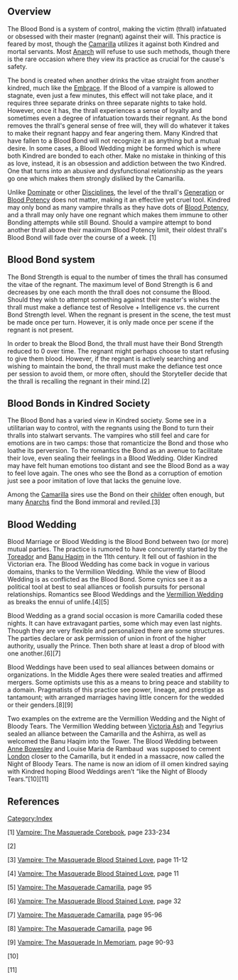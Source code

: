 ## Overview

The Blood Bond is a system of control, making the victim (thrall)
infatuated or obsessed with their master (regnant) against their will.
This practice is feared by most, though the
[Camarilla](./camarilla.md)
utilizes it against both Kindred and mortal servants. Most
[Anarch](./anarch.md) will refuse
to use such methods, though there is the rare occasion where they view
its practice as crucial for the cause's safety.

The bond is created when another drinks the vitae straight from another
kindred, much like the
<a href="Embrace" class="wikilink" title="Embrace">Embrace</a>. If the
Blood of a vampire is allowed to stagnate, even just a few minutes, this
effect will not take place, and it requires three separate drinks on
three separate nights to take hold. However, once it has, the thrall
experiences a sense of loyalty and sometimes even a degree of
infatuation towards their regnant. As the bond removes the thrall's
general sense of free will, they will do whatever it takes to make their
regnant happy and fear angering them. Many Kindred that have fallen to a
Blood Bond will not recognize it as anything but a mutual desire. In
some cases, a Blood Wedding might be formed which is where both Kindred
are bonded to each other. Make no mistake in thinking of this as love,
instead, it is an obsession and addiction between the two Kindred. One
that turns into an abusive and dysfunctional relationship as the years
go one which makes them strongly disliked by the Camarilla.

Unlike [Dominate](./dominate.md)
or other [Disciplines](./disciplines.md), the level of the thrall's
[Generation](./generation.md)
or [Blood Potency](./blood_potency.md) does not matter, making it an effective yet cruel tool.
Kindred may only bond as many vampire thralls as they have dots of
[Blood Potency](./blood_potency.md), and a thrall may only have one regnant which makes them
immune to other Bonding attempts while still Bound. Should a vampire
attempt to bond another thrall above their maximum Blood Potency limit,
their oldest thrall's Blood Bond will fade over the course of a week.
[1]

## Blood Bond system

The Bond Strength is equal to the number of times the thrall has
consumed the vitae of the regnant. The maximum level of Bond Strength is
6 and decreases by one each month the thrall does not consume the Blood.
Should they wish to attempt something against their master's wishes the
thrall must make a defiance test of Resolve + Intelligence vs. the
current Bond Strength level. When the regnant is present in the scene,
the test must be made once per turn. However, it is only made once per
scene if the regnant is not present.

In order to break the Blood Bond, the thrall must have their Bond
Strength reduced to 0 over time. The regnant might perhaps choose to
start refusing to give them blood. However, if the regnant is actively
searching and wishing to maintain the bond, the thrall must make the
defiance test once per session to avoid them, or more often, should the
Storyteller decide that the thrall is recalling the regnant in their
mind.[2]

## Blood Bonds in Kindred Society

The Blood Bond has a varied view in Kindred society. Some see in a
utilitarian way to control, with the regnants using the Bond to turn
their thralls into stalwart servants. The vampires who still feel and
care for emotions are in two camps: those that romanticize the Bond and
those who loathe its perversion. To the romantics the Bond as an avenue
to facilitate their love, even sealing their feelings in a Blood
Wedding. Older Kindred may have felt human emotions too distant and see
the Blood Bond as a way to feel love again. The ones who see the Bond as
a corruption of emotion just see a poor imitation of love that lacks the
genuine love.

Among the
[Camarilla](./camarilla.md)
sires use the Bond on their
<a href="Childe" class="wikilink" title="childer">childer</a> often
enough, but many
[Anarchs](./anarch.md) find the
Bond immoral and reviled.[3] 

## Blood Wedding

Blood Marriage or Blood Wedding is the Blood Bond between two (or more)
mutual parties. The practice is rumored to have concurrently started by
the [Toreador](./toreador.md)
and
[Banu Haqim](./banu.md)
in the 11th century. It fell out of fashion in the Victorian era. The
Blood Wedding has come back in vogue in various domains, thanks to the
Vermillion Wedding. While the view of Blood Wedding is as conflicted as
the Blood Bond. Some cynics see it as a political tool at best to seal
alliances or foolish pursuits for personal relationships. Romantics see
Blood Weddings and the <a href="Vermillion_Wedding" class="wikilink"
title="Vermillion Wedding">Vermillion Wedding</a> as breaks the ennui of
unlife.[4][5]

Blood Wedding as a grand social occasion is more Camarilla coded these
nights. It can have extravagant parties, some which may even last
nights. Though they are very flexible and personalized there are some
structures. The parties declare or ask permission of union in front of
the higher authority, usually the Prince. Then both share at least a
drop of blood with one another.[6][7]

Blood Weddings have been used to seal alliances between domains or
organizations. In the Middle Ages there were sealed treaties and
affirmed mergers. Some optimists use this as a means to bring peace and
stability to a domain. Pragmatists of this practice see power, lineage,
and prestige as tantamount; with arranged marriages having little
concern for the wedded or their genders.[8][9]

Two examples on the extreme are the Vermillion Wedding and the Night of
Bloody Tears. The Vermillion Wedding between
<a href="Victoria_Ash" class="wikilink" title="Victoria Ash">Victoria
Ash</a> and Tegyrius sealed an alliance between the Camarilla and the
Ashirra, as well as welcomed the Banu Haqim into the Tower. The Blood
Wedding between
<a href="Anne_Bowesley" class="wikilink" title="Anne Bowesley">Anne
Bowesley</a> and Louise Maria de Rambaud  was supposed to cement
[London](./london_uk.md) closer
to the Camarilla, but it ended in a massacre, now called the Night of
Bloody Tears. The name is now an idiom of ill omen kindred saying with
Kindred hoping Blood Weddings aren’t “like the Night of Bloody
Tears.”[10][11]

## References

<a href="Category:Index" class="wikilink"
title="Category:Index">Category:Index</a>

[1] <a href="Vampire:_The_Masquerade_Corebook" class="wikilink"
title="Vampire: The Masquerade Corebook">Vampire: The Masquerade
Corebook</a>, page 233-234

[2]

[3] <a href="Vampire:_The_Masquerade_Blood_Stained_Love" class="wikilink"
title="Vampire: The Masquerade Blood Stained Love">Vampire: The
Masquerade Blood Stained Love</a>, page 11-12

[4] <a href="Vampire:_The_Masquerade_Blood_Stained_Love" class="wikilink"
title="Vampire: The Masquerade Blood Stained Love">Vampire: The
Masquerade Blood Stained Love</a>, page 11

[5] <a href="Vampire:_The_Masquerade_Camarilla" class="wikilink"
title="Vampire: The Masquerade Camarilla">Vampire: The Masquerade
Camarilla</a>, page 95

[6] <a href="Vampire:_The_Masquerade_Blood_Stained_Love" class="wikilink"
title="Vampire: The Masquerade Blood Stained Love">Vampire: The
Masquerade Blood Stained Love</a>, page 32

[7] <a href="Vampire:_The_Masquerade_Camarilla" class="wikilink"
title="Vampire: The Masquerade Camarilla">Vampire: The Masquerade
Camarilla</a>, page 95-96

[8] <a href="Vampire:_The_Masquerade_Camarilla" class="wikilink"
title="Vampire: The Masquerade Camarilla">Vampire: The Masquerade
Camarilla</a>, page 96

[9] <a href="Vampire:_The_Masquerade_In_Memoriam" class="wikilink"
title="Vampire: The Masquerade In Memoriam">Vampire: The Masquerade In
Memoriam</a>, page 90-93

[10]

[11]
